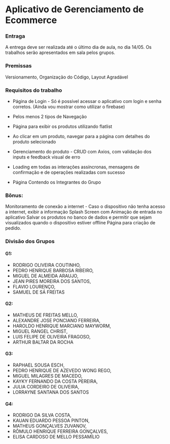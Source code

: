 # Aplicativo de Gerenciamento de Ecommerce

### Entraga
A entrega deve ser realizada até o último dia de aula, no dia 14/05.
Os trabalhos serão apresentados em sala pelos grupos.

### Premissas
Versionamento,
Organização do Código,
Layout Agradável

### Requisitos do trabalho
- Página de Login - Só é possível acessar o aplicativo com login e senha corretos. (Ainda vou mostrar como utilizar o firebase)

- Pelos menos 2 tipos de Navegação

- Página para exibir os produtos utilizando flatlist

- Ao clicar em um produto, navegar para a página com detalhes do produto selecionado

- Gerenciamento do produto - CRUD com Axios, com validação dos inputs e feedback visual de erro

- Loading em todas as interações assíncronas, mensagens de confirmação e de operações realizadas com sucesso

- Página Contendo os Integrantes do Grupo

### Bônus:
Monitoramento de conexão a internet - Caso o dispositivo não tenha acesso a internet, exibir a informação
Splash Screen com Animação de entrada no aplicativo
Salvar os produtos no banco de dados e permitir que sejam visualizados quando o dispositivo estiver offline
Página para criação de pedido.

### Divisão dos Grupos

#### G1:
- RODRIGO OLIVEIRA COUTINHO, 
- PEDRO HENRIQUE BARBOSA RIBEIRO, 
- MIGUEL DE ALMEIDA ARAUJO, 
- JEAN PIRES MOREIRA DOS SANTOS, 
- FLAVIO LOURENÇO, 
- SAMUEL DE SÁ FREITAS

#### G2:
- MATHEUS DE FREITAS MELLO, 
- ALEXANDRE JOSE PONCIANO FERREIRA, 
- HAROLDO HENRIQUE MARCIANO MAYWORM, 
- MIGUEL RANGEL CHRIST, 
- LUIS FELIPE DE OLIVEIRA FRAGOSO, 
- ARTHUR BALTAR DA ROCHA

#### G3:
- RAPHAEL SOUSA ESCH,
- PEDRO HENRIQUE DE AZEVEDO WONG REGO, 
- MIGUEL MILAGRES DE MACEDO, 
- KAYKY FERNANDO DA COSTA PEREIRA, 
- JULIA CORDEIRO DE OLIVEIRA, 
- LORRAYNE SANTANA DOS SANTOS

#### G4:
- RODRIGO DA SILVA COSTA, 
- KAUAN EDUARDO PESSOA PINTON, 
- MATHEUS GONÇALVES ZUVANOV, 
- RÔMULO HENRIQUE FERREIRA GONÇALVES, 
- ELISA CARDOSO DE MELLO PESSAMÍLIO

